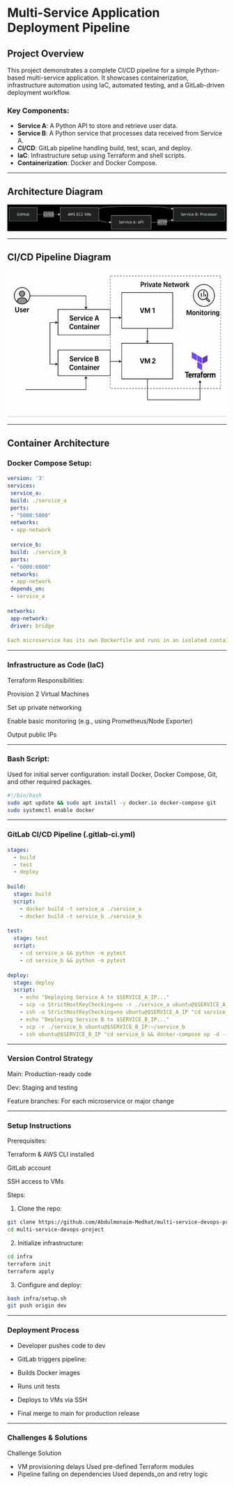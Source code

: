 # Multi-Service Application Deployment Pipeline

## Project Overview

This project demonstrates a complete CI/CD pipeline for a simple Python-based multi-service application. It showcases containerization, infrastructure automation using IaC, automated testing, and a GitLab-driven deployment workflow.

### Key Components:
- **Service A**: A Python API to store and retrieve user data.
- **Service B**: A Python service that processes data received from Service A.
- **CI/CD**: GitLab pipeline handling build, test, scan, and deploy.
- **IaC**: Infrastructure setup using Terraform and shell scripts.
- **Containerization**: Docker and Docker Compose.

---

## Architecture Diagram

![Architecture Diagram](Docs/architechture.png)

---

## CI/CD Pipeline Diagram

![CI/CD Pipeline](Docs/pipeline.PNG)

---

## Container Architecture

### Docker Compose Setup:
```yaml
version: '3'
services:
 service_a:
 build: ./service_a
 ports:
 - "5000:5000"
 networks:
 - app-network

 service_b:
 build: ./service_b
 ports:
 - "6000:6000"
 networks:
 - app-network
 depends_on:
 - service_a

networks:
 app-network:
 driver: bridge

Each microservice has its own Dockerfile and runs in an isolated container. service_b depends on service_a for data input.
```

---

### Infrastructure as Code (IaC)

Terraform Responsibilities:

Provision 2 Virtual Machines

Set up private networking

Enable basic monitoring (e.g., using Prometheus/Node Exporter)

Output public IPs

---

### Bash Script:

Used for initial server configuration: install Docker, Docker Compose, Git, and other required packages.
```bash
#!/bin/bash
sudo apt update && sudo apt install -y docker.io docker-compose git
sudo systemctl enable docker
```
---

### GitLab CI/CD Pipeline (.gitlab-ci.yml)
```yaml
stages:
  - build
  - test
  - deploy

build:
  stage: build
  script:
    - docker build -t service_a ./service_a
    - docker build -t service_b ./service_b

test:
  stage: test
  script:
    - cd service_a && python -m pytest
    - cd service_b && python -m pytest

deploy:
  stage: deploy
  script:
    - echo "Deploying Service A to $SERVICE_A_IP..."
    - scp -o StrictHostKeyChecking=no -r ./service_a ubuntu@$SERVICE_A_IP:~/service_a
    - ssh -o StrictHostKeyChecking=no ubuntu@$SERVICE_A_IP "cd service_a && docker-compose up -d --build"
    - echo "Deploying Service B to $SERVICE_B_IP..."
    - scp -r ./service_b ubuntu@$SERVICE_B_IP:~/service_b
    - ssh ubuntu@$SERVICE_B_IP "cd service_b && docker-compose up -d --build"
```
---

### Version Control Strategy

Main: Production-ready code

Dev: Staging and testing

Feature branches: For each microservice or major change



---

### Setup Instructions

Prerequisites:

Terraform & AWS CLI installed

GitLab account

SSH access to VMs


Steps:

1. Clone the repo:
```bash
git clone https://github.com/Abdulmonaim-Medhat/multi-service-devops-project.git
cd multi-service-devops-project
```

2. Initialize infrastructure:
```bash
cd infra
terraform init
terraform apply
```

3. Configure and deploy:
```bash
bash infra/setup.sh
git push origin dev
```



---

### Deployment Process

- Developer pushes code to dev

- GitLab triggers pipeline:

- Builds Docker images

- Runs unit tests

- Deploys to VMs via SSH

- Final merge to main for production release



---

### Challenges & Solutions

Challenge Solution

- VM provisioning delays Used pre-defined Terraform modules
- Pipeline failing on dependencies Used depends_on and retry logic

